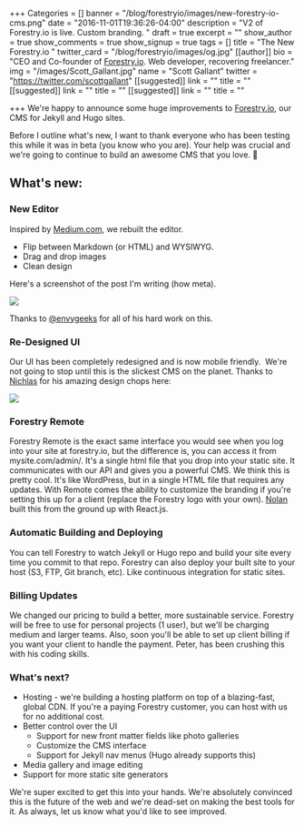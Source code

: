 +++
Categories = []
banner = "/blog/forestryio/images/new-forestry-io-cms.png"
date = "2016-11-01T19:36:26-04:00"
description = "V2  of Forestry.io is live.  Custom branding. "
draft = true
excerpt = ""
show_author = true
show_comments = true
show_signup = true
tags = []
title = "The New Forestry.io "
twitter_card = "/blog/forestryio/images/og.jpg"
[[author]]
bio = "CEO and Co-founder of <a href='https://forestry.io' title='Forestry.io CMS'>Forestry.io</a>. Web developer, recovering freelancer."
img = "/images/Scott_Gallant.jpg"
name = "Scott Gallant"
twitter = "https://twitter.com/scottgallant"
[[suggested]]
link = ""
title = ""
[[suggested]]
link = ""
title = ""
[[suggested]]
link = ""
title = ""

+++
We're happy to announce some huge improvements to [Forestry.io](http://Forestry.io), our CMS for Jekyll and Hugo sites.

Before I outline what's new, I want to thank everyone who has been testing this while it was in beta (you know who you are). Your help was crucial and we're going to continue to build an awesome CMS that you love. 👊

## What's new:

### New Editor

Inspired by [Medium.com](http://Medium.com), we rebuilt the editor.

*   Flip between Markdown (or HTML) and WYSIWYG.
*   Drag and drop images
*   Clean design

Here's a screenshot of the post I'm writing (how meta).

![](/blog/forestryio/images/forestry-io-editor.png)

Thanks to [@envygeeks](https://envygeeks.io/) for all of his hard work on this.

### Re-Designed UI

Our UI has been completely redesigned and is now mobile friendly.  We're not going to stop until this is the slickest CMS on the planet. Thanks to [Nichlas](https://twitter.com/nichlaswa) for his amazing design chops here:

![](/blog/forestryio/images/new-forestry-io-cms-3.png)

### Forestry Remote

Forestry Remote is the exact same interface you would see when you log into your site at forestry.io, but the difference is, you can access it from mysite.com/admin/. It's a single html file that you drop into your static site. It communicates with our API and gives you a powerful CMS. We think this is pretty cool. It's like WordPress, but in a single HTML file that requires any updates. With Remote comes the ability to customize the branding if you're setting this up for a client (replace the Forestry logo with your own). [Nolan](https://twitter.com/ncphi) built this from the ground up with React.js.

### Automatic Building and Deploying

You can tell Forestry to watch Jekyll or Hugo repo and build your site every time you commit to that repo. Forestry can also deploy your built site to your host (S3, FTP, Git branch, etc). Like continuous integration for static sites.

### Billing Updates

We changed our pricing to build a better, more sustainable service. Forestry will be free to use for personal projects (1 user), but we'll be charging medium and larger teams. Also, soon you'll be able to set up client billing if you want your client to handle the payment. Peter, has been crushing this with his coding skills.

### What's next?

*   Hosting - we're building a hosting platform on top of a blazing-fast, global CDN. If you're a paying Forestry customer, you can host with us for no additional cost.
*   Better control over the UI
    *   Support for new front matter fields like photo galleries
    *   Customize the CMS interface
    *   Support for Jekyll nav menus (Hugo already supports this)
*   Media gallery and image editing
*   Support for more static site generators

We're super excited to get this into your hands. We're absolutely convinced this is the future of the web and we're dead-set on making the best tools for it. As always, let us know what you'd like to see improved.